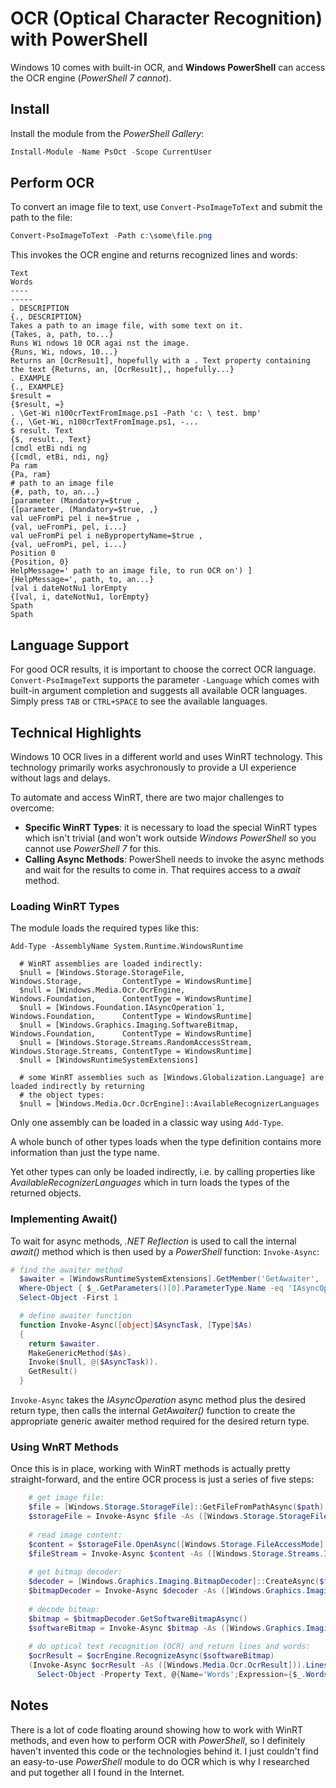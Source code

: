 # OCR (Optical Character Recognition) with PowerShell

Windows 10 comes with built-in OCR, and **Windows PowerShell** can access the OCR engine (*PowerShell 7 cannot*).

## Install

Install the module from the *PowerShell Gallery*:

```powershell
Install-Module -Name PsOct -Scope CurrentUser
```

## Perform OCR

To convert an image file to text, use `Convert-PsoImageToText` and submit the path to the file:

```powershell
Convert-PsoImageToText -Path c:\some\file.png
```

This invokes the OCR engine and returns recognized lines and words:

```
Text                                                                         Words
----                                                                         -----
. DESCRIPTION                                                                {., DESCRIPTION}
Takes a path to an image file, with some text on it.                         {Takes, a, path, to...}
Runs Wi ndows 10 OCR agai nst the image.                                     {Runs, Wi, ndows, 10...}
Returns an [OcrResu1t], hopefully with a . Text property containing the text {Returns, an, [OcrResu1t],, hopefully...}
. EXAMPLE                                                                    {., EXAMPLE}
$result =                                                                    {$result, =}
. \Get-Wi n100crTextFromImage.ps1 -Path 'c: \ test. bmp'                     {., \Get-Wi, n100crTextFromImage.ps1, -...
$ result. Text                                                               {$, result., Text}
[cmdl etBi ndi ng                                                            {[cmdl, etBi, ndi, ng}
Pa ram                                                                       {Pa, ram}
# path to an image file                                                      {#, path, to, an...}
[parameter (Mandatory=$true ,                                                {[parameter, (Mandatory=$true, ,}
val ueFromPi pel i ne=$true ,                                                {val, ueFromPi, pel, i...}
val ueFromPi pel i neBypropertyName=$true ,                                  {val, ueFromPi, pel, i...}
Position 0                                                                   {Position, 0}
HelpMessage=' path to an image file, to run OCR on') ]                       {HelpMessage=', path, to, an...}
[val i dateNotNu1 lorEmpty                                                   {[val, i, dateNotNu1, lorEmpty}
Spath                                                                        Spath
```

## Language Support

For good OCR results, it is important to choose the correct OCR language. `Convert-PsoImageText` supports the parameter `-Language` which comes with built-in argument completion and suggests all available OCR languages. Simply press `TAB` or `CTRL+SPACE` to see the available languages.

## Technical Highlights

Windows 10 OCR lives in a different world and uses WinRT technology. This technology primarily works asychronously to provide a UI experience without lags and delays.

To automate and access WinRT, there are two major challenges to overcome:

- **Specific WinRT Types**: it is necessary to load the special WinRT types which isn't trivial (and won't work outside *Windows PowerShell* so you cannot use *PowerShell 7* for this.
- **Calling Async Methods**: PowerShell needs to invoke the async methods and wait for the results to come in. That requires access to a *await* method.

### Loading WinRT Types

The module loads the required types like this:

```
Add-Type -AssemblyName System.Runtime.WindowsRuntime
    
  # WinRT assemblies are loaded indirectly:
  $null = [Windows.Storage.StorageFile,                Windows.Storage,         ContentType = WindowsRuntime]
  $null = [Windows.Media.Ocr.OcrEngine,                Windows.Foundation,      ContentType = WindowsRuntime]
  $null = [Windows.Foundation.IAsyncOperation`1,       Windows.Foundation,      ContentType = WindowsRuntime]
  $null = [Windows.Graphics.Imaging.SoftwareBitmap,    Windows.Foundation,      ContentType = WindowsRuntime]
  $null = [Windows.Storage.Streams.RandomAccessStream, Windows.Storage.Streams, ContentType = WindowsRuntime]
  $null = [WindowsRuntimeSystemExtensions]
    
  # some WinRT assemblies such as [Windows.Globalization.Language] are loaded indirectly by returning
  # the object types:
  $null = [Windows.Media.Ocr.OcrEngine]::AvailableRecognizerLanguages
```

Only one assembly can be loaded in a classic way using `Add-Type`.

A whole bunch of other types loads when the type definition contains more information than just the type name.

Yet other types can only be loaded indirectly, i.e. by calling properties like *AvailableRecognizerLanguages*  which in turn loads the types of the returned objects.

### Implementing Await()

To wait for async methods, *.NET Reflection* is used to call the internal *await()* method which is then used by a *PowerShell* function: `Invoke-Async`:

```powershell
# find the awaiter method
  $awaiter = [WindowsRuntimeSystemExtensions].GetMember('GetAwaiter', 'Method',  'Public,Static') |
  Where-Object { $_.GetParameters()[0].ParameterType.Name -eq 'IAsyncOperation`1' } |
  Select-Object -First 1

  # define awaiter function
  function Invoke-Async([object]$AsyncTask, [Type]$As)
  {
    return $awaiter.
    MakeGenericMethod($As).
    Invoke($null, @($AsyncTask)).
    GetResult()
  }
```

`Invoke-Async` takes the *IAsyncOperation* async method plus the desired return type, then calls the internal *GetAwaiter()* function to create the appropriate generic awaiter method required for the desired return type.

### Using WnRT Methods

Once this is in place, working with WinRT methods is actually pretty straight-forward, and the entire OCR process is just a series of five steps:

```powershell
    # get image file:
    $file = [Windows.Storage.StorageFile]::GetFileFromPathAsync($path)
    $storageFile = Invoke-Async $file -As ([Windows.Storage.StorageFile])
  
    # read image content:
    $content = $storageFile.OpenAsync([Windows.Storage.FileAccessMode]::Read)
    $fileStream = Invoke-Async $content -As ([Windows.Storage.Streams.IRandomAccessStream])
  
    # get bitmap decoder:
    $decoder = [Windows.Graphics.Imaging.BitmapDecoder]::CreateAsync($fileStream)
    $bitmapDecoder = Invoke-Async $decoder -As ([Windows.Graphics.Imaging.BitmapDecoder])
  
    # decode bitmap:
    $bitmap = $bitmapDecoder.GetSoftwareBitmapAsync()
    $softwareBitmap = Invoke-Async $bitmap -As ([Windows.Graphics.Imaging.SoftwareBitmap])
  
    # do optical text recognition (OCR) and return lines and words:
    $ocrResult = $ocrEngine.RecognizeAsync($softwareBitmap)
    (Invoke-Async $ocrResult -As ([Windows.Media.Ocr.OcrResult])).Lines | 
      Select-Object -Property Text, @{Name='Words';Expression={$_.Words.Text}}
```

## Notes

There is a lot of code floating around showing how to work with WinRT methods, and even how to perform OCR with *PowerShell*, so I definitely haven't invented this code or the technologies behind it. I just couldn't find an easy-to-use *PowerShell* module to do OCR which is why I researched and put together all I found in the Internet.
